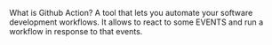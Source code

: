 What is Github Action?
A tool that lets you automate your software development workflows. It allows to react to some EVENTS and run a workflow in response to that events.